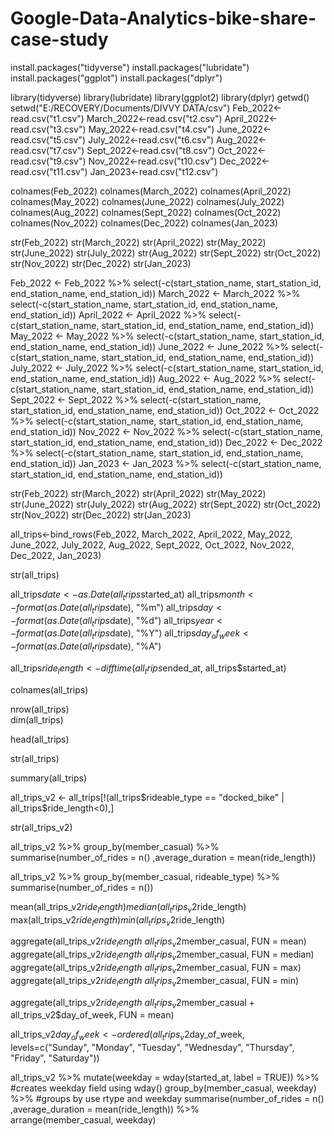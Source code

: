 # Google-Data-Analytics-bike-share-case-study
install.packages("tidyverse")
install.packages("lubridate")
install.packages("ggplot")
install.packages("dplyr")

library(tidyverse)
library(lubridate)
library(ggplot2)
library(dplyr)
getwd()
setwd("E:/RECOVERY/Documents/DIVVY DATA/csv")
Feb_2022<-read.csv("t1.csv")
March_2022<-read.csv("t2.csv")
April_2022<-read.csv("t3.csv")
May_2022<-read.csv("t4.csv")
June_2022<-read.csv("t5.csv")
July_2022<-read.csv("t6.csv")
Aug_2022<-read.csv("t7.csv")
Sept_2022<-read.csv("t8.csv")
Oct_2022<-read.csv("t9.csv")
Nov_2022<-read.csv("t10.csv")
Dec_2022<-read.csv("t11.csv")
Jan_2023<-read.csv("t12.csv")

colnames(Feb_2022)
colnames(March_2022)
colnames(April_2022)
colnames(May_2022)
colnames(June_2022)
colnames(July_2022)
colnames(Aug_2022)
colnames(Sept_2022)
colnames(Oct_2022)
colnames(Nov_2022)
colnames(Dec_2022)
colnames(Jan_2023)

str(Feb_2022)
str(March_2022)
str(April_2022)
str(May_2022)
str(June_2022)
str(July_2022)
str(Aug_2022)
str(Sept_2022)
str(Oct_2022)
str(Nov_2022)
str(Dec_2022)
str(Jan_2023)



Feb_2022 <- Feb_2022 %>% select(-c(start_station_name, start_station_id, end_station_name, end_station_id))
March_2022 <- March_2022 %>% select(-c(start_station_name, start_station_id, end_station_name, end_station_id))
April_2022 <- April_2022 %>% select(-c(start_station_name, start_station_id, end_station_name, end_station_id))
May_2022 <- May_2022 %>% select(-c(start_station_name, start_station_id, end_station_name, end_station_id))
June_2022 <- June_2022 %>% select(-c(start_station_name, start_station_id, end_station_name, end_station_id))
July_2022 <- July_2022 %>% select(-c(start_station_name, start_station_id, end_station_name, end_station_id))
Aug_2022 <- Aug_2022 %>% select(-c(start_station_name, start_station_id, end_station_name, end_station_id))
Sept_2022 <- Sept_2022 %>% select(-c(start_station_name, start_station_id, end_station_name, end_station_id))
Oct_2022 <- Oct_2022 %>% select(-c(start_station_name, start_station_id, end_station_name, end_station_id))
Nov_2022 <- Nov_2022 %>% select(-c(start_station_name, start_station_id, end_station_name, end_station_id))
Dec_2022 <- Dec_2022 %>% select(-c(start_station_name, start_station_id, end_station_name, end_station_id))
Jan_2023 <- Jan_2023 %>% select(-c(start_station_name, start_station_id, end_station_name, end_station_id))

str(Feb_2022)
str(March_2022)
str(April_2022)
str(May_2022)
str(June_2022)
str(July_2022)
str(Aug_2022)
str(Sept_2022)
str(Oct_2022)
str(Nov_2022)
str(Dec_2022)
str(Jan_2023)

all_trips<-bind_rows(Feb_2022, March_2022, April_2022, May_2022, June_2022, July_2022, Aug_2022, Sept_2022, Oct_2022, Nov_2022, Dec_2022, Jan_2023)

str(all_trips)

all_trips$date <- as.Date(all_trips$started_at)
all_trips$month <- format(as.Date(all_trips$date), "%m")
all_trips$day <- format(as.Date(all_trips$date), "%d")
all_trips$year <- format(as.Date(all_trips$date), "%Y")
all_trips$day_of_week <- format(as.Date(all_trips$date), "%A")

all_trips$ride_length <- difftime(all_trips$ended_at, all_trips$started_at)

colnames(all_trips)  

nrow(all_trips)  
dim(all_trips)  

head(all_trips)  

str(all_trips)  

summary(all_trips)  

all_trips_v2 <- all_trips[!(all_trips$rideable_type == "docked_bike" | all_trips$ride_length<0),]

str(all_trips_v2)

all_trips_v2 %>% 
  group_by(member_casual) %>% 
  summarise(number_of_rides = n()
            ,average_duration = mean(ride_length))

all_trips_v2 %>% 
  group_by(member_casual, rideable_type) %>% 
  summarise(number_of_rides = n())


mean(all_trips_v2$ride_length) 
median(all_trips_v2$ride_length) 
max(all_trips_v2$ride_length) 
min(all_trips_v2$ride_length) 

aggregate(all_trips_v2$ride_length ~ all_trips_v2$member_casual, FUN = mean)
aggregate(all_trips_v2$ride_length ~ all_trips_v2$member_casual, FUN = median)
aggregate(all_trips_v2$ride_length ~ all_trips_v2$member_casual, FUN = max)
aggregate(all_trips_v2$ride_length ~ all_trips_v2$member_casual, FUN = min)

aggregate(all_trips_v2$ride_length ~ all_trips_v2$member_casual + all_trips_v2$day_of_week, FUN = mean)

all_trips_v2$day_of_week <- ordered(all_trips_v2$day_of_week, levels=c("Sunday", "Monday", "Tuesday", "Wednesday", "Thursday", "Friday", "Saturday"))

all_trips_v2 %>% 
  mutate(weekday = wday(started_at, label = TRUE)) %>%  #creates weekday field using wday()
  group_by(member_casual, weekday) %>%  #groups by use rtype and weekday
  summarise(number_of_rides = n()	
,average_duration = mean(ride_length)) %>% 		
  arrange(member_casual, weekday)		
